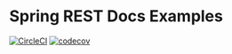 # Spring REST Docs Examples
[![CircleCI](https://circleci.com/gh/Nazjara/Spring-REST-Docs-Examples.svg?style=svg)](https://circleci.com/gh/Nazjara/Spring-REST-Docs-Examples)
[![codecov](https://codecov.io/gh/Nazjara/Spring-REST-Docs-Examples/branch/master/graph/badge.svg)](https://codecov.io/gh/Nazjara/Spring-REST-Docs-Examples)